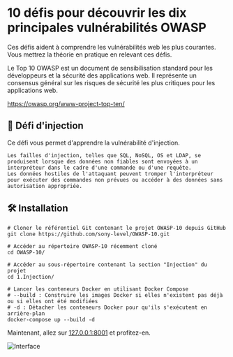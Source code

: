 

# 10 défis pour découvrir les dix principales vulnérabilités OWASP

Ces défis aident à comprendre les vulnérabilités web les plus courantes.
Vous mettrez la théorie en pratique en relevant ces défis.

Le Top 10 OWASP est un document de sensibilisation standard pour les développeurs et la sécurité des applications web. Il représente un consensus général sur les risques de sécurité les plus critiques pour les applications web.

https://owasp.org/www-project-top-ten/

## :dart: Défi d'injection

Ce défi vous permet d'apprendre la vulnérabilité d'injection.

```
Les failles d'injection, telles que SQL, NoSQL, OS et LDAP, se produisent lorsque des données non fiables sont envoyées à un interpréteur dans le cadre d'une commande ou d'une requête. 
Les données hostiles de l'attaquant peuvent tromper l'interpréteur pour exécuter des commandes non prévues ou accéder à des données sans autorisation appropriée.

```

## :hammer_and_wrench: Installation

```
# Cloner le référentiel Git contenant le projet OWASP-10 depuis GitHub
git clone https://github.com/sony-level/OWASP-10.git

# Accéder au répertoire OWASP-10 récemment cloné
cd OWASP-10/

# Accéder au sous-répertoire contenant la section "Injection" du projet
cd 1.Injection/

# Lancer les conteneurs Docker en utilisant Docker Compose
# --build : Construire les images Docker si elles n'existent pas déjà ou si elles ont été modifiées
# -d : Détacher les conteneurs Docker pour qu'ils s'exécutent en arrière-plan
docker-compose up --build -d

```
Maintenant, allez sur [127.0.0.1:8001](http://127.0.0.1:8001) et profitez-en.

![Interface](/home/kali/Musique/1.Injection/www/assets/images/Screenshot_20240213_131509.jpg)


